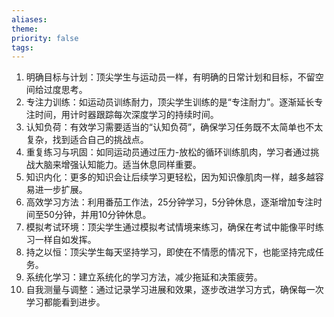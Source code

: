 ```yaml
---
aliases: 
theme: 
priority: false
tags:
---
```

1. 明确目标与计划：顶尖学生与运动员一样，有明确的日常计划和目标，不留空间给过度思考。
2. 专注力训练：如运动员训练耐力，顶尖学生训练的是“专注耐力”。逐渐延长专注时间，用计时器跟踪每次深度学习的持续时间。
3. 认知负荷：有效学习需要适当的“认知负荷”，确保学习任务既不太简单也不太复杂，找到适合自己的挑战点。
4. 重复练习与巩固：如同运动员通过压力-放松的循环训练肌肉，学习者通过挑战大脑来增强认知能力。适当休息同样重要。
5. 知识内化：更多的知识会让后续学习更轻松，因为知识像肌肉一样，越多越容易进一步扩展。
6. 高效学习方法：利用番茄工作法，25分钟学习，5分钟休息，逐渐增加专注时间至50分钟，并用10分钟休息。
7. 模拟考试环境：顶尖学生通过模拟考试情境来练习，确保在考试中能像平时练习一样自如发挥。
8. 持之以恒：顶尖学生每天坚持学习，即使在不情愿的情况下，也能坚持完成任务。
9. 系统化学习：建立系统化的学习方法，减少拖延和决策疲劳。
10. 自我测量与调整：通过记录学习进展和效果，逐步改进学习方式，确保每一次学习都能看到进步。